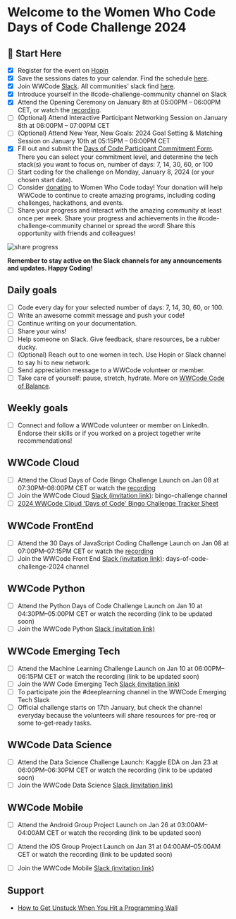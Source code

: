 # Welcome to the Women Who Code Days of Code Challenge 2024

## 🚀 Start Here
- [x]  Register for the event on [Hopin](https://hopin.com/events/wwcode-days-of-code/registration)
- [x]  Save the sessions dates to your calendar. Find the schedule [here](https://hopin.com/events/wwcode-days-of-code/registration).
- [x]  Join WWCode [Slack](https://join.slack.com/t/wwcode/shared_invite/zt-24z59rjz8-rrRiZnS94tR0ay6kpfU40Q). All communities' slack find [here](https://www.womenwhocode.com/join-slack).
- [x]  Introduce yourself in the #code-challenge-community channel on Slack
- [x]  Attend the Opening Ceremony on January 8th at 05:00PM – 06:00PM CET, or watch the [recording](https://youtu.be/9KH4alFlfLU).
- [ ]  (Optional) Attend Interactive Participant Networking Session on January 8th at 06:00PM – 07:00PM CET
- [ ]  (Optional) Attend New Year, New Goals: 2024 Goal Setting & Matching Session on January 10th at 05:15PM – 06:00PM CET
- [x]  Fill out and submit the [Days of Code Participant Commitment Form](https://wwcode.typeform.com/daysofcode2024). There you can select your commitment level, and determine the tech stack(s) you want to focus on, number of days: 7, 14, 30, 60, or 100
- [ ]  Start coding for the challenge on Monday, January 8, 2024 (or your chosen start date).
- [ ]  Consider [donating](https://www.womenwhocode.com/donate) to Women Who Code today! Your donation will help WWCode to continue to create amazing programs, including coding challenges, hackathons, and events.
- [ ]  Share your progress and interact with the amazing community at least once per week. Share your progress and achievements in the #code-challenge-community channel or spread the word! Share this opportunity with friends and colleagues!

![share progress](https://github.com/agcdtmr/wwcode-days-of-code-challenge-2024/blob/main/Screenshot%202024-01-10%20at%2010.24.19.png)

**Remember to stay active on the Slack channels for any announcements and updates. Happy Coding!**

## Daily goals

- [ ] Code every day for your selected number of days: 7, 14, 30, 60, or 100.
- [ ] Write an awesome commit message and push your code!
- [ ] Continue writing on your documentation.
- [ ] Share your wins!
- [ ] Help someone on Slack. Give feedback, share resources, be a rubber ducky.
- [ ] (Optional) Reach out to one women in tech. Use Hopin or Slack channel to say hi to new network.
- [ ] Send appreciation message to a WWCode volunteer or member.
- [ ] Take care of yourself: pause, stretch, hydrate. More on [WWCode Code of Balance](https://www.womenwhocode.com/blog/category/mental-health).

## Weekly goals

- [ ] Connect and follow a WWCode volunteer or member on LinkedIn. Endorse their skills or if you worked on a project together write recommendations!

## WWCode Cloud

- [ ] Attend the Cloud Days of Code Bingo Challenge Launch on Jan 08 at 07:30PM–08:00PM CET or watch the [recording](https://youtu.be/7uhOcPSniIs)
- [ ] Join the WWCode Cloud [Slack (invitation link)](https://join.slack.com/t/wwcodecloud/shared_invite/zt-1ioixiiet-28tflSda49sTjWAJ9zlRTg): bingo-challenge channel
- [ ] [2024 WWCode Cloud 'Days of Code' Bingo Challenge Tracker Sheet](https://docs.google.com/spreadsheets/d/1GhbEkvdU1TL-RMZ2yjGtgaF0XLhgQ4aVgmtY5iWt0TY/edit#gid=0)

## WWCode FrontEnd

- [ ] Attend the 30 Days of JavaScript Coding Challenge Launch on Jan 08 at 07:00PM–07:15PM CET or watch the [recording](https://youtu.be/7uhOcPSniIs)
- [ ] Join the WWCode Front End [Slack (invitation link)](https://join.slack.com/t/womenwhocodefrontend/shared_invite/zt-1jcs2wt2o-bQjzOPBkdiOPsI~LSypnKg): days-of-code-challenge-2024 channel

## WWCode Python

- [ ] Attend the Python Days of Code Challenge Launch on Jan 10 at 04:30PM–05:00PM CET or watch the recording (link to be updated soon)
- [ ] Join the WWCode Python [Slack (invitation link)](https://wwcodepython.slack.com/join/shared_invite/zt-20hauxta9-auWQgCtywgIc7uCWTpI_eQ#/shared-invite/email)

## WWCode Emerging Tech

- [ ] Attend the Machine Learning Challenge Launch on Jan 10 at 06:00PM–06:15PM CET or watch the recording (link to be updated soon)
- [ ] Join the WW Code Emerging Tech [Slack (invitation link)](https://join.slack.com/t/wwcodeemergingtech/shared_invite/zt-1ivg2qu6u-bXBDGWP1lFlDBE8eaP7h0w)
- [ ] To participate join the #deeplearning channel in the WWCode Emerging Tech Slack
- [ ] Official challenge starts on 17th January, but check the channel everyday because the volunteers will share resources for pre-req or some to-get-ready tasks.

## WWCode Data Science

- [ ] Attend the Data Science Challenge Launch: Kaggle EDA on Jan 23 at 06:00PM–06:30PM CET or watch the recording (link to be updated soon)
- [ ] Join the WWCode Data Science [Slack (invitation link)](https://join.slack.com/t/wwcodedatascience/shared_invite/zt-1yl4nvnf4-OT9emBz5EXk90va8LhekpA)

## WWCode Mobile

- [ ] Attend the Android Group Project Launch on Jan 26 at 03:00AM–04:00AM CET or watch the recording (link to be updated soon)
- [ ] Attend the iOS Group Project Launch on Jan 31 at 04:00AM–05:00AM CET or watch the recording (link to be updated soon)
- [ ] Join the WWCode Mobile [Slack (invitation link)](https://join.slack.com/t/wwcodemobile/shared_invite/zt-1jikneei8-CsH_QyBS5Req~2d2X4LT5A)


## Support
- [How to Get Unstuck When You Hit a Programming Wall](https://www.freecodecamp.org/news/how-to-get-unstuck/)
